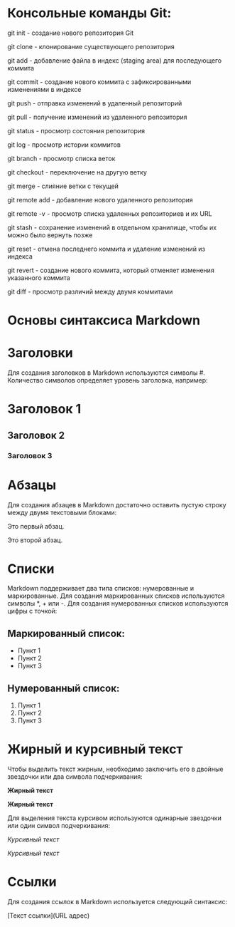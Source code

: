 # Консольные команды Git:

git init - создание нового репозитория Git

git clone <url> - клонирование существующего репозитория

git add <file> - добавление файла в индекс (staging area) для последующего коммита

git commit - создание нового коммита с зафиксированными изменениями в индексе

git push - отправка изменений в удаленный репозиторий

git pull - получение изменений из удаленного репозитория

git status - просмотр состояния репозитория

git log - просмотр истории коммитов

git branch - просмотр списка веток

git checkout <branch> - переключение на другую ветку

git merge <branch> - слияние ветки с текущей

git remote add <name> <url> - добавление нового удаленного репозитория

git remote -v - просмотр списка удаленных репозиториев и их URL

git stash - сохранение изменений в отдельном хранилище, чтобы их можно было вернуть позже

git reset - отмена последнего коммита и удаление изменений из индекса

git revert <commit> - создание нового коммита, который отменяет изменения указанного коммита

git diff <commit1> <commit2> - просмотр различий между двумя коммитами



# Основы синтаксиса Markdown

# Заголовки
Для создания заголовков в Markdown используются символы #. Количество символов определяет уровень заголовка, например:
# Заголовок 1
## Заголовок 2
### Заголовок 3

# Абзацы
Для создания абзацев в Markdown достаточно оставить пустую строку между двумя текстовыми блоками:

Это первый абзац.

Это второй абзац.

# Списки
Markdown поддерживает два типа списков: нумерованные и маркированные. Для создания маркированных списков используются символы *, + или -. Для создания нумерованных списков используются цифры с точкой:
## Маркированный список:
* Пункт 1
* Пункт 2
* Пункт 3

## Нумерованный список:
1. Пункт 1
2. Пункт 2
3. Пункт 3

# Жирный и курсивный текст
Чтобы выделить текст жирным, необходимо заключить его в двойные звездочки или два символа подчеркивания:

**Жирный текст**

__Жирный текст__

Для выделения текста курсивом используются одинарные звездочки или один символ подчеркивания:

*Курсивный текст*

_Курсивный текст_


# Ссылки
Для создания ссылок в Markdown используется следующий синтаксис:

[Текст ссылки](URL адрес)
